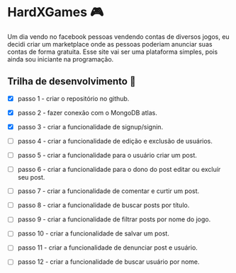 # HardXGames :video_game:

Um dia vendo no facebook pessoas vendendo contas de diversos jogos, eu decidi criar um marketplace onde as pessoas poderiam anunciar suas contas de forma gratuita. Esse site vai ser uma plataforma simples, pois ainda sou iniciante na programação.

## Trilha de desenvolvimento :rocket:

- [x] passo 1 - criar o repositório no github.

- [x] passo 2 - fazer conexão com o MongoDB atlas.

- [x] passo 3 - criar a funcionalidade de signup/signin.

- [ ] passo 4 - criar a funcionalidade de edição e exclusão de usuários.

- [ ] passo 5 - criar a funcionalidade para o usuário criar um post.

- [ ] passo 6 - criar a funcionalidade para o dono do post editar ou excluír seu post.

- [ ] passo 7 - criar a funcionalidade de comentar e curtir um post.

- [ ] passo 8 - criar a funcionalidade de buscar posts por título.

- [ ] passo 9 - criar a funcionalidade de filtrar posts por nome do jogo.

- [ ] passo 10 - criar a funcionalidade de salvar um post.

- [ ] passo 11 - criar a funcionalidade de denunciar post e usuário.

- [ ] passo 12 - criar a funcionalidade de buscar usuário por nome.
